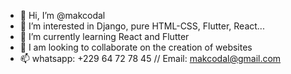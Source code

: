 - 👋 Hi, I’m @makcodal
- 👀 I’m interested in Django, pure HTML-CSS, Flutter, React...
- 🌱 I’m currently learning React and Flutter
- 💞️ I am looking to collaborate on the creation of websites
- 📫 whatsapp: +229 64 72 78 45  // Email: makcodal@gmail.com

<!---
makcodal/makcodal is a ✨ special ✨ repository because its `README.md` (this file) appears on your GitHub profile.
You can click the Preview link to take a look at your changes.
--->
